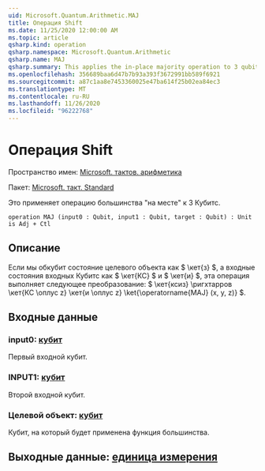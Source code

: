 ```yaml
---
uid: Microsoft.Quantum.Arithmetic.MAJ
title: Операция Shift
ms.date: 11/25/2020 12:00:00 AM
ms.topic: article
qsharp.kind: operation
qsharp.namespace: Microsoft.Quantum.Arithmetic
qsharp.name: MAJ
qsharp.summary: This applies the in-place majority operation to 3 qubits.
ms.openlocfilehash: 356689baa6d47b7b93a393f3672991bb589f6921
ms.sourcegitcommit: a87c1aa8e7453360025e47ba614f25b02ea84ec3
ms.translationtype: MT
ms.contentlocale: ru-RU
ms.lasthandoff: 11/26/2020
ms.locfileid: "96222768"
---
```

# <a name="maj-operation"></a>Операция Shift

Пространство имен: [Microsoft. тактов. арифметика](xref:Microsoft.Quantum.Arithmetic)

Пакет: [Microsoft. такт. Standard](https://nuget.org/packages/Microsoft.Quantum.Standard)


Это применяет операцию большинства "на месте" к 3 Кубитс.

```qsharp
operation MAJ (input0 : Qubit, input1 : Qubit, target : Qubit) : Unit is Adj + Ctl
```


## <a name="description"></a>Описание

Если мы обкубит состояние целевого объекта как $ \кет{з} $, а входные состояния входных Кубитс как $ \кет{КС} $ и $ \кет{и} $, эта операция выполняет следующее преобразование: $ \кет{ксиз} \ригхтарров \кет{КС \оплус z} \кет{и \оплус z} \ket{\operatorname{MAJ} (x, y, z)} $.

## <a name="input"></a>Входные данные

### <a name="input0--qubit"></a>input0: [кубит](xref:microsoft.quantum.lang-ref.qubit)

Первый входной кубит.


### <a name="input1--qubit"></a>INPUT1: [кубит](xref:microsoft.quantum.lang-ref.qubit)

Второй входной кубит.


### <a name="target--qubit"></a>Целевой объект: [кубит](xref:microsoft.quantum.lang-ref.qubit)

Кубит, на который будет применена функция большинства.



## <a name="output--unit"></a>Выходные данные: [единица измерения](xref:microsoft.quantum.lang-ref.unit)

